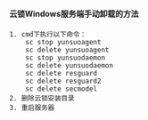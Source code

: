 #### 云锁Windows服务端手动卸载的方法

    1. cmd下执行以下命令： 
        sc stop yunsuoagent
        sc delete yunsuoagent
        sc stop yunsuodaemon
        sc delete yunsuodaemon
        sc delete resguard
        sc delete resguard2
        sc delete secmodel
    2. 删除云锁安装目录
    3. 重启服务器